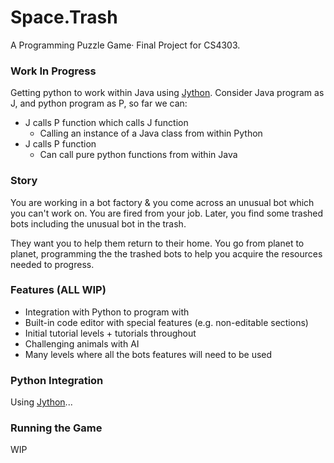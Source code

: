 # Space.Trash
A Programming Puzzle Game· Final Project for CS4303.

### Work In Progress
Getting python to work within Java using [Jython](https://www.jython.org/).
Consider Java program as J, and python program as P, so far we can:
* J calls P function which calls J function
    * Calling an instance of a Java class from within Python
* J calls P function
    * Can call pure python functions from within Java

### Story
You are working in a bot factory & you come across an unusual bot which you can't work on.
You are fired from your job. Later, you find some trashed bots including the unusual bot in the trash.

They want you to help them return to their home. You go from planet to planet, programming the
the trashed bots to help you acquire the resources needed to progress.

### Features (ALL WIP)
* Integration with Python to program with
* Built-in code editor with special features (e.g. non-editable sections)
* Initial tutorial levels + tutorials throughout
* Challenging animals with AI
* Many levels where all the bots features will need to be used

### Python Integration
Using [Jython](https://www.jython.org/)...

### Running the Game
WIP